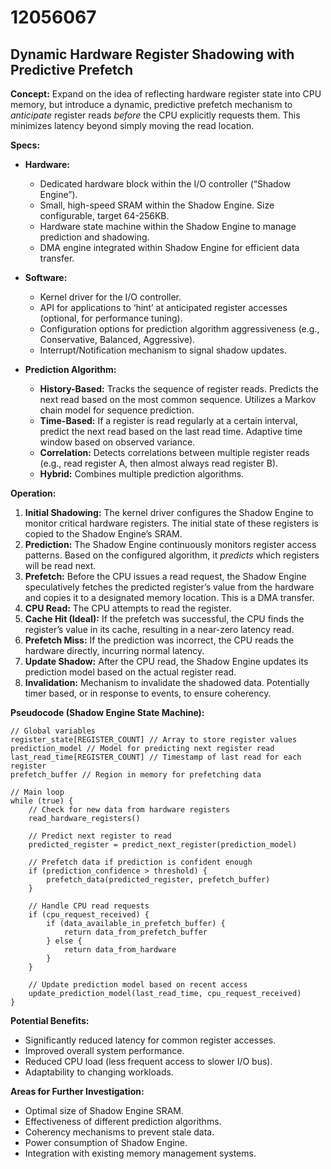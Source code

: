 # 12056067

## Dynamic Hardware Register Shadowing with Predictive Prefetch

**Concept:** Expand on the idea of reflecting hardware register state into CPU memory, but introduce a dynamic, predictive prefetch mechanism to *anticipate* register reads *before* the CPU explicitly requests them.  This minimizes latency beyond simply moving the read location.

**Specs:**

*   **Hardware:**
    *   Dedicated hardware block within the I/O controller (“Shadow Engine”).
    *   Small, high-speed SRAM within the Shadow Engine.  Size configurable, target 64-256KB.
    *   Hardware state machine within the Shadow Engine to manage prediction and shadowing.
    *   DMA engine integrated within Shadow Engine for efficient data transfer.

*   **Software:**
    *   Kernel driver for the I/O controller.
    *   API for applications to ‘hint’ at anticipated register accesses (optional, for performance tuning).
    *   Configuration options for prediction algorithm aggressiveness (e.g., Conservative, Balanced, Aggressive).
    *   Interrupt/Notification mechanism to signal shadow updates.

*   **Prediction Algorithm:**
    *   **History-Based:** Tracks the sequence of register reads. Predicts the next read based on the most common sequence.  Utilizes a Markov chain model for sequence prediction.
    *   **Time-Based:**  If a register is read regularly at a certain interval, predict the next read based on the last read time.  Adaptive time window based on observed variance.
    *   **Correlation:** Detects correlations between multiple register reads (e.g., read register A, then almost always read register B).
    *   **Hybrid:** Combines multiple prediction algorithms.

**Operation:**

1.  **Initial Shadowing:** The kernel driver configures the Shadow Engine to monitor critical hardware registers.  The initial state of these registers is copied to the Shadow Engine’s SRAM.
2.  **Prediction:** The Shadow Engine continuously monitors register access patterns. Based on the configured algorithm, it *predicts* which registers will be read next.
3.  **Prefetch:** Before the CPU issues a read request, the Shadow Engine speculatively fetches the predicted register’s value from the hardware and copies it to a designated memory location.  This is a DMA transfer.
4.  **CPU Read:** The CPU attempts to read the register.
5.  **Cache Hit (Ideal):** If the prefetch was successful, the CPU finds the register’s value in its cache, resulting in a near-zero latency read.
6.  **Prefetch Miss:** If the prediction was incorrect, the CPU reads the hardware directly, incurring normal latency.
7.  **Update Shadow:** After the CPU read, the Shadow Engine updates its prediction model based on the actual register read.
8.  **Invalidation:** Mechanism to invalidate the shadowed data. Potentially timer based, or in response to events, to ensure coherency.

**Pseudocode (Shadow Engine State Machine):**

```
// Global variables
register_state[REGISTER_COUNT] // Array to store register values
prediction_model // Model for predicting next register read
last_read_time[REGISTER_COUNT] // Timestamp of last read for each register
prefetch_buffer // Region in memory for prefetching data

// Main loop
while (true) {
    // Check for new data from hardware registers
    read_hardware_registers()

    // Predict next register to read
    predicted_register = predict_next_register(prediction_model)

    // Prefetch data if prediction is confident enough
    if (prediction_confidence > threshold) {
        prefetch_data(predicted_register, prefetch_buffer)
    }

    // Handle CPU read requests
    if (cpu_request_received) {
        if (data_available_in_prefetch_buffer) {
            return data_from_prefetch_buffer
        } else {
            return data_from_hardware
        }
    }

    // Update prediction model based on recent access
    update_prediction_model(last_read_time, cpu_request_received)
}
```

**Potential Benefits:**

*   Significantly reduced latency for common register accesses.
*   Improved overall system performance.
*   Reduced CPU load (less frequent access to slower I/O bus).
*   Adaptability to changing workloads.

**Areas for Further Investigation:**

*   Optimal size of Shadow Engine SRAM.
*   Effectiveness of different prediction algorithms.
*   Coherency mechanisms to prevent stale data.
*   Power consumption of Shadow Engine.
*   Integration with existing memory management systems.